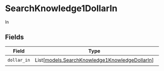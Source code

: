 # SearchKnowledge1DollarIn

In


## Fields

| Field                                                                                            | Type                                                                                             | Required                                                                                         | Description                                                                                      |
| ------------------------------------------------------------------------------------------------ | ------------------------------------------------------------------------------------------------ | ------------------------------------------------------------------------------------------------ | ------------------------------------------------------------------------------------------------ |
| `dollar_in`                                                                                      | List[[models.SearchKnowledge1KnowledgeDollarIn](../models/searchknowledge1knowledgedollarin.md)] | :heavy_check_mark:                                                                               | N/A                                                                                              |